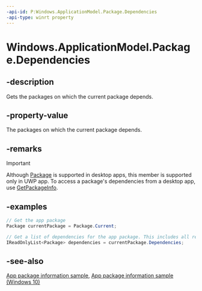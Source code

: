 ```yaml
---
-api-id: P:Windows.ApplicationModel.Package.Dependencies
-api-type: winrt property
---
```


<!-- Property syntax
public Windows.Foundation.Collections.IVectorView<Windows.ApplicationModel.Package> Dependencies { get; }
-->

# Windows.ApplicationModel.Package.Dependencies

## -description
Gets the packages on which the current package depends.

## -property-value
The packages on which the current package depends.

## -remarks
> [!IMPORTANT]
> Although [Package](package.md) is supported in desktop apps, this member is supported only in UWP app. To access a package's dependencies from a desktop app, use [GetPackageInfo](https://msdn.microsoft.com/library/28f45b3b-a61f-44d3-b606-6966ad5866fa).

## -examples

```csharp
// Get the app package
Package currentPackage = Package.Current;

// Get a list of dependencies for the app package. This includes all resource packages, framework packages, and optional packages.
IReadOnlyList<Package> dependencies = currentPackage.Dependencies;
```

## -see-also
[App package information sample](https://code.msdn.microsoft.com/windowsapps/Package-sample-46e239fa), [App package information sample (Windows 10)](https://go.microsoft.com/fwlink/p/?LinkId=620581)

